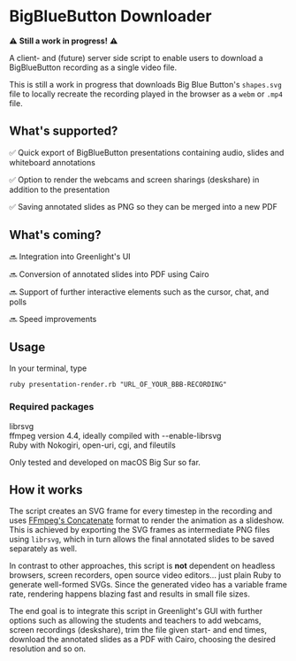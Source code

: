 
  

# BigBlueButton Downloader

  

⚠️ **Still a work in progress!** ⚠️<br  />

A client- and (future) server side script to enable users to download a BigBlueButton recording as a single video file.

This is still a work in progress that downloads Big Blue Button's `shapes.svg` file to locally recreate the recording played in the browser as a `webm` or `.mp4` file.

## What's supported?

✅ Quick export of BigBlueButton presentations containing audio, slides and whiteboard annotations<br  />

✅ Option to render the webcams and screen sharings (deskshare) in addition to the presentation<br  />

✅ Saving annotated slides as PNG so they can be merged into a new PDF<br  />  

## What's coming?

🔜 Integration into Greenlight's UI<br  />

🔜 Conversion of annotated slides into PDF using Cairo<br  />

🔜 Support of further interactive elements such as the cursor, chat, and polls<br  />

🔜 Speed improvements<br  />


## Usage
In your terminal, type

    ruby presentation-render.rb "URL_OF_YOUR_BBB-RECORDING"

### Required packages
librsvg<br />
ffmpeg  version 4.4, ideally compiled with --enable-librsvg <br />
Ruby with Nokogiri, open-uri, cgi, and fileutils<br />

Only tested and developed on macOS Big Sur so far. <br />

## How it works

The script creates an SVG frame for every timestep in the recording and uses [FFmpeg's Concatenate](https://trac.ffmpeg.org/wiki/Slideshow) format to render the animation as a slideshow. This is achieved by exporting the SVG frames as intermediate PNG files using `librsvg`, which in turn allows the final annotated slides to be saved separately as well.

In contrast to other approaches, this script is **not** dependent on headless browsers, screen recorders, open source video editors... just plain Ruby to generate well-formed SVGs. Since the generated video has a variable frame rate, rendering happens blazing fast and results in small file sizes.

The end goal is to integrate this script in Greenlight's GUI with further options such as allowing the students and teachers to add webcams, screen recordings (deskshare), trim the file given start- and end times, download the annotated slides as a PDF with Cairo, choosing the desired resolution and so on.